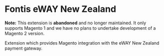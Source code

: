 Fontis eWAY New Zealand
=======================

**Note:** This extension is **abandoned** and no longer maintained. It only supports Magento 1 and we have no plans to undertake development of a Magento 2 version.

Extension which provides Magento integration with the eWAY New Zealand payment gateway.
